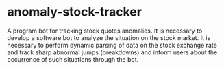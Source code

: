 # anomaly-stock-tracker
A program bot for tracking stock quotes anomalies. It is necessary to develop a software bot to analyze the situation on the stock market. It is necessary to perform dynamic parsing of data on the stock exchange rate and track sharp abnormal jumps (breakdowns) and inform users about the occurrence of such situations through the bot.
